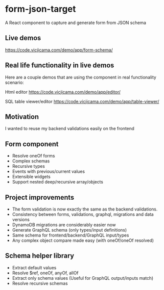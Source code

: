 # form-json-target
A React component to capture and generate form from JSON schema

## Live demos
https://code.vicjicama.com/demo/app/form-schema/

## Real life functionality in live demos

Here are a couple demos that are using the component in real functionality scenario:

Html editor
https://code.vicjicama.com/demo/app/editor/

SQL table viewer/editor
https://code.vicjicama.com/demo/app/table-viewer/


## Motivation
I wanted to reuse my backend validations easily on the frontend

## Form component
- Resolve oneOf forms
- Complex schemas
- Recursive types
- Events with previous/current values 
- Extensible widgets
- Support nested deep/recursive array/objects  

## Project improvements
 - The form validation is now exactly the same as the backend validations.
 - Consistency between forms, validations, graphql, migrations and data versions
 - DynamoDB migrations are considerably easier now
 - Generate GraphQL schema (only types/input definitions)
 - Same schema for frontend/backend/GraphQL input/types
 - Any complex object compare made easy (with oneOf/oneOf resolved)

## Schema helper library
- Extract default values
- Resolve $ref, oneOf, anyOf, allOf
- Extract only schema values (Useful for GraphQL output/inputs match)
- Resolve recursive schemas

